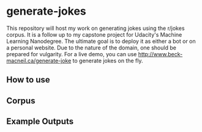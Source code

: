 # generate-jokes
This repository will host my work on generating jokes using the r/jokes corpus. It is a follow up to my capstone project for Udacity's Machine Learning Nanodegree. The ultimate goal is to deploy it as either a bot or on a personal website. Due to the nature of the domain, one should be prepared for vulgarity. For a live demo, you can use http://www.beck-macneil.ca/generate-joke to generate jokes on the fly.

## How to use

## Corpus

## Example Outputs
